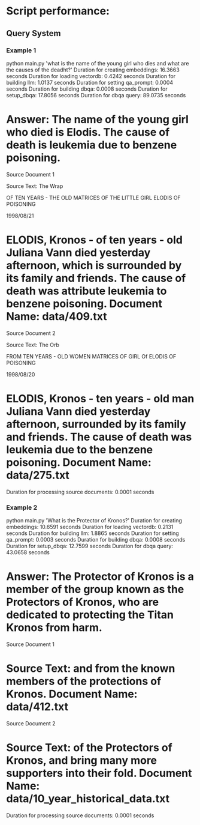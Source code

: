 # Script performance:

## Query System

### Example 1

python main.py 'what is the name of the young girl who dies and what are the causes of the deadht?'
Duration for creating embeddings: 16.3663 seconds
Duration for loading vectordb: 0.4242 seconds
Duration for building llm: 1.0137 seconds
Duration for setting qa_prompt: 0.0004 seconds
Duration for building dbqa: 0.0008 seconds
Duration for setup_dbqa: 17.8056 seconds
Duration for dbqa query: 89.0735 seconds

Answer: The name of the young girl who died is Elodis. The cause of death is leukemia due to benzene poisoning.
==================================================

Source Document 1

Source Text: The Wrap

OF TEN YEARS - THE OLD MATRICES OF THE LITTLE GIRL ELODIS OF POISONING



1998/08/21




ELODIS, Kronos - of ten years - old Juliana Vann died yesterday afternoon, which is surrounded by its family and friends.  The cause of death was attribute leukemia to benzene poisoning.
Document Name: data/409.txt
============================================================

Source Document 2

Source Text: The Orb

FROM TEN YEARS - OLD WOMEN MATRICES OF GIRL Of ELODIS OF POISONING



1998/08/20




ELODIS, Kronos - ten years - old man Juliana Vann died yesterday afternoon, surrounded by its family and friends.  The cause of death was leukemia due to the benzene poisoning.
Document Name: data/275.txt
============================================================
Duration for processing source documents: 0.0001 seconds

### Example 2

python main.py 'What is the Protector of Kronos?'
Duration for creating embeddings: 10.6591 seconds
Duration for loading vectordb: 0.2131 seconds
Duration for building llm: 1.8865 seconds
Duration for setting qa_prompt: 0.0003 seconds
Duration for building dbqa: 0.0008 seconds
Duration for setup_dbqa: 12.7599 seconds
Duration for dbqa query: 43.0658 seconds

Answer: The Protector of Kronos is a member of the group known as the Protectors of Kronos, who are dedicated to protecting the Titan Kronos from harm.
==================================================

Source Document 1

Source Text: and from the known members of the protections of Kronos.
Document Name: data/412.txt
============================================================

Source Document 2

Source Text: of the Protectors of Kronos, and bring many more supporters into their fold.
Document Name: data/10_year_historical_data.txt
============================================================
Duration for processing source documents: 0.0001 seconds
